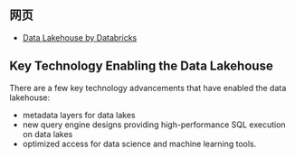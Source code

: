 

## 网页

- [Data Lakehouse by Databricks](https://www.databricks.com/glossary/data-lakehouse)


## Key Technology Enabling the Data Lakehouse
There are a few key technology advancements that have enabled the data lakehouse:

- metadata layers for data lakes
- new query engine designs providing high-performance SQL execution on data lakes
- optimized access for data science and machine learning tools.
